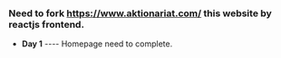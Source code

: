 ### Need to fork https://www.aktionariat.com/ this website by reactjs frontend.

<ul>
    <li>
        <strong>Day 1</strong> ---- Homepage need to complete.
    </li>
</ul>